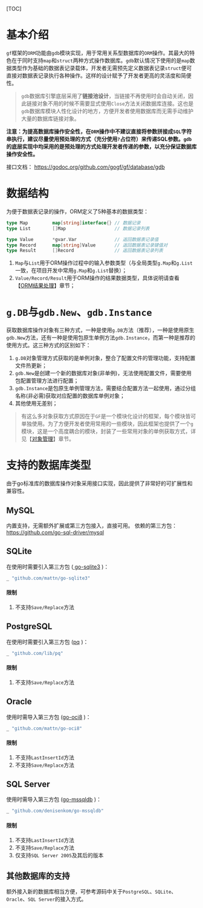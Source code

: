 
[TOC]

# 基本介绍

`gf`框架的`ORM`功能由`gdb`模块实现，用于常用关系型数据库的`ORM`操作。其最大的特色在于同时支持`map`和`struct`两种方式操作数据库。`gdb`默认情况下使用的是`map`数据类型作为基础的数据表记录载体，开发者无需预先定义数据表记录`struct`便可直接对数据表记录执行各种操作。这样的设计赋予了开发者更高的灵活度和简便性。

> `gdb`数据库引擎底层采用了**链接池设计**，当链接不再使用时会自动关闭，因此链接对象不用的时候不需要显式使用`Close`方法关闭数据库连接。这也是`gdb`数据库模块人性化设计的地方，方便开发者使用数据库而无需手动维护大量的数据库链接对象。

**注意：为提高数据库操作安全性，在`ORM`操作中不建议直接将参数拼接成`SQL`字符串执行，建议尽量使用预处理的方式（充分使用`?`占位符）来传递SQL参数。`gdb`的底层实现中均采用的是预处理的方式处理开发者传递的参数，以充分保证数据库操作安全性。**

接口文档：
https://godoc.org/github.com/gogf/gf/database/gdb

# 数据结构

为便于数据表记录的操作，ORM定义了5种基本的数据类型：

```go
type Map         map[string]interface{} // 数据记录
type List        []Map                  // 数据记录列表

type Value       *gvar.Var              // 返回数据表记录值
type Record      map[string]Value       // 返回数据表记录键值对
type Result      []Record               // 返回数据表记录列表
```

1. `Map`与```List```用于ORM操作过程中的输入参数类型（与全局类型`g.Map`和`g.List`一致，在项目开发中常用`g.Map`和`g.List`替换）；
2. `Value/Record/Result`用于ORM操作的结果数据类型，具体说明请查看【[ORM结果处理](database/gdb/result.md)】章节；



# `g.DB`与`gdb.New`、`gdb.Instance`

获取数据库操作对象有三种方式，一种是使用`g.DB`方法（推荐），一种是使用原生`gdb.New`方法，还有一种是使用包原生单例方法`gdb.Instance`，而第一种是推荐的使用方式。这三种方式的区别如下：
1. `g.DB`对象管理方式获取的是单例对象，整合了配置文件的管理功能，支持配置文件热更新；
1. `gdb.New`是创建一个新的数据库对象(非单例)，无法使用配置文件，需要使用包配置管理方法进行配置；
1. `gdb.Instance`是包原生单例管理方法，需要结合配置方法一起使用，通过分组名称(非必需)获取对应配置的数据库单例对象；
1. 其他使用无差别；

> 有这么多对象获取方式原因在于`GF`是一个模块化设计的框架，每个模块皆可单独使用。为了方便开发者使用常用的一些模块，因此框架也提供了一个`g`模块，这是一个高度耦合的模块，封装了一些常用对象的单例获取方式，详见【[对象管理](frame/g/index.md)】章节。

# 支持的数据库类型

由于go标准库的数据库操作对象采用接口实现，因此提供了非常好的可扩展性和兼容性。

## MySQL

内置支持，无需额外扩展或第三方包接入，直接可用。
依赖的第三方包：https://github.com/go-sql-driver/mysql

## SQLite

在使用时需要引入第三方包 ([ go-sqlite3](https://github.com/mattn/go-sqlite3) )：
```go
_ "github.com/mattn/go-sqlite3"
```
#### 限制
1. 不支持`Save/Replace`方法

## PostgreSQL

在使用时需要引入第三方包 ([pq](https://github.com/lib/pq) )：
```go
_ "github.com/lib/pq"
```
#### 限制
1. 不支持`Save/Replace`方法

## Oracle

使用时需导入第三方包 ([go-oci8](https://github.com/mattn/go-oci8) )：
```go
_ "github.com/mattn/go-oci8"
```
#### 限制
1. 不支持`LastInsertId`方法
2. 不支持`Save/Replace`方法

## SQL Server

使用时需导入第三方包 ([go-mssqldb](https://github.com/denisenkom/go-mssqldb) )：
```go
_ "github.com/denisenkom/go-mssqldb"
```

#### 限制
1. 不支持`LastInsertId`方法
2. 不支持`Save/Replace`方法
3. 仅支持`SQL Server 2005`及其后的版本



## 其他数据库的支持

额外接入新的数据库相当方便，可参考源码中关于`PostgreSQL`、`SQLite`、`Oracle`、`SQL Server`的接入方式。
